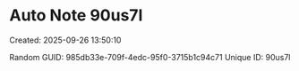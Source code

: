 ﻿# Auto Note 90us7l
Created: 2025-09-26 13:50:10

Random GUID: 985db33e-709f-4edc-95f0-3715b1c94c71
Unique ID: 90us7l
